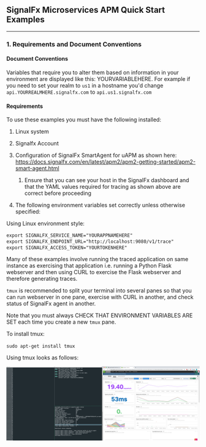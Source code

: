 ## SignalFx Microservices APM Quick Start Examples


---

### 1. Requirements and Document Conventions

#### **Document Conventions**

Variables that require you to alter them based on information in your environment are displayed like this: YOURVARIABLEHERE. For example if you need to set your realm to `us1` in a hostname you'd change `api.YOURREALMHERE.signalfx.com` to `api.us1.signalfx.com`

#### **Requirements**

To use these examples you must have the following installed:

1. Linux system

2. Signalfx Account

3. Configuration of SignalFx SmartAgent for uAPM as shown here: https://docs.signalfx.com/en/latest/apm2/apm2-getting-started/apm2-smart-agent.html

   1. Ensure that you can see your host in the SignalFx dashboard and that the YAML values required for tracing as shown above are correct before proceeding

4. The following environment variables set correctly unless otherwise specified:

Using Linux environment style:

```
export SIGNALFX_SERVICE_NAME="YOURAPPNAMEHERE"
export SIGNALFX_ENDPOINT_URL="http://localhost:9080/v1/trace"
export SIGNALFX_ACCESS_TOKEN="YOURTOKENHERE"
```

Many of these examples involve running the traced application on same instance as exercising that application i.e. running a Python Flask webserver and then using CURL to exercise the Flask webserver and therefore generating traces.

`tmux` is recommended to split your terminal into several panes so that you can run webserver in one pane, exercise with CURL in another, and check status of SignalFx agent in another. 

Note that you must always CHECK THAT ENVIRONMENT VARIABLES ARE SET each time you create a new `tmux` pane.

To install tmux:

`sudo apt-get install tmux`

Using tmux looks as follows:

![image-20200415082344073](./apm-dotnet/image-20200415082344073.png)
